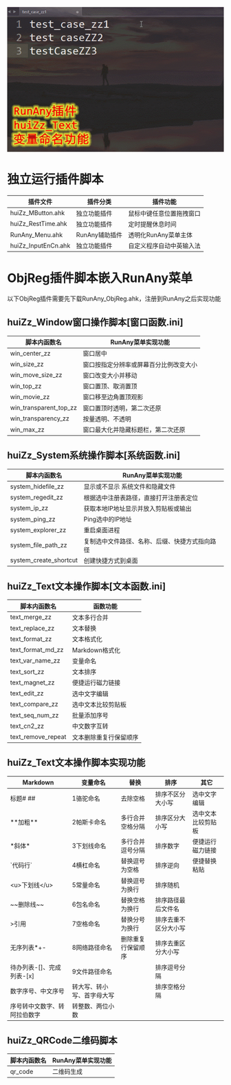 <img src="/assets/images/RunAny_huiZz_Text变量命名功能.gif" alt="RunAny_huiZz_Text变量命名功能">


# 独立运行插件脚本
| 插件文件            | 插件分类       | 插件功能                 |
| ------------------- | -------------- | ------------------------ |
| huiZz_MButton.ahk   | 独立功能插件   | 鼠标中键任意位置拖拽窗口 |
| huiZz_RestTime.ahk  | 独立功能插件   | 定时提醒休息时间         |
| RunAny_Menu.ahk     | RunAny辅助插件 | 透明化RunAny菜单主体     |
| huiZz_InputEnCn.ahk | 独立功能插件   | 自定义程序自动中英输入法  |

# ObjReg插件脚本嵌入RunAny菜单
以下ObjReg插件需要先下载RunAny_ObjReg.ahk，注册到RunAny之后实现功能

## huiZz_Window窗口操作脚本[窗口函数.ini]

| 脚本内函数名           | RunAny菜单实现功能                     |
| ---------------------- | -------------------------------------- |
| win_center_zz          | 窗口居中                               |
| win_size_zz            | 窗口按指定分辨率或屏幕百分比例改变大小 |
| win_move_size_zz       | 窗口改变大小并移动                     |
| win_top_zz             | 窗口置顶、取消置顶                     |
| win_movie_zz           | 窗口移至边角置顶观影                   |
| win_transparent_top_zz | 窗口置顶时透明，第二次还原             |
| win_transparency_zz    | 按量透明、不透明                       |
| win_max_zz             | 窗口最大化并隐藏标题栏，第二次还原     |

## huiZz_System系统操作脚本[系统函数.ini]

| 脚本内函数名           | RunAny菜单实现功能                             |
| ---------------------- | ---------------------------------------------- |
| system_hidefile_zz     | 显示或不显示 系统文件和隐藏文件                |
| system_regedit_zz      | 根据选中注册表路径，直接打开注册表定位         |
| system_ip_zz           | 获取本地IP地址显示并放入剪贴板或输出           |
| system_ping_zz         | Ping选中的IP地址                               |
| system_explorer_zz     | 重启桌面进程                                   |
| system_file_path_zz    | 复制选中文件路径、名称、后缀、快捷方式指向路径 |
| system_create_shortcut | 创建快捷方式到桌面                             |

## huiZz_Text文本操作脚本[文本函数.ini]

| 脚本内函数名       | 函数功能               |
| ------------------ | ---------------------- |
| text_merge_zz      | 文本多行合并           |
| text_replace_zz    | 文本替换               |
| text_format_zz     | 文本格式化             |
| text_format_md_zz  | Markdown格式化         |
| text_var_name_zz   | 变量命名               |
| text_sort_zz       | 文本排序               |
| text_magnet_zz     | 便捷运行磁力链接       |
| text_edit_zz       | 选中文字编辑           |
| text_compare_zz    | 选中文本比较剪贴板     |
| text_seq_num_zz    | 批量添加序号           |
| text_cn2_zz        | 中文数字互转           |
| text_remove_repeat | 文本删除重复行保留顺序 |

## huiZz_Text文本操作脚本实现功能

| Markdown                     | 变量命名                   | 替换               | 排序                 | 其它               |
| ---------------------------- | -------------------------- | ------------------ | -------------------- | ------------------ |
| 标题# ##                     | 1骆驼命名                  | 去除空格           | 排序不区分大小写     | 选中文字编辑       |
| \*\*加粗\*\*                 | 2帕斯卡命名                | 多行合并空格分隔   | 排序区分大小写       | 选中文本比较剪贴板 |
| \*斜体\*                     | 3下划线命名                | 多行合并逗号分隔   | 排序数字             | 便捷运行磁力链接   |
| \`代码行\`                   | 4横杠命名                  | 替换逗号为空格     | 排序逆向             | 便捷替换粘贴       |
| \<u\>下划线\</u\>              | 5常量命名                  | 替换逗号为换行     | 排序随机             |                    |
| \~\~删除线\~\~                 | 6包名命名                  | 替换空格为换行     | 排序路径最后文件名   |                    |
| \>引用                       | 7空格命名                  | 替换分号为换行     | 排序去重不区分大小写 |                    |
| 无序列表\*+-                 | 8网络路径命名              | 删除重复行保留顺序 | 排序去重区分大小写   |                    |
| 待办列表-[]、完成列表-[x]    | 9文件路径命名              |                    | 排序逗号分隔         |                    |
| 数字序号、中文序号           | 转大写、转小写、首字母大写 |                    | 排序空格分隔         |                    |
| 序号转中文数字、转阿拉伯数字 | 转整数、两位小数           |                    |                      |                    |

## huiZz_QRCode二维码脚本

| 脚本内函数名 | RunAny菜单实现功能 |
| ------------ | ------------------ |
| qr_code      | 二维码生成         |


